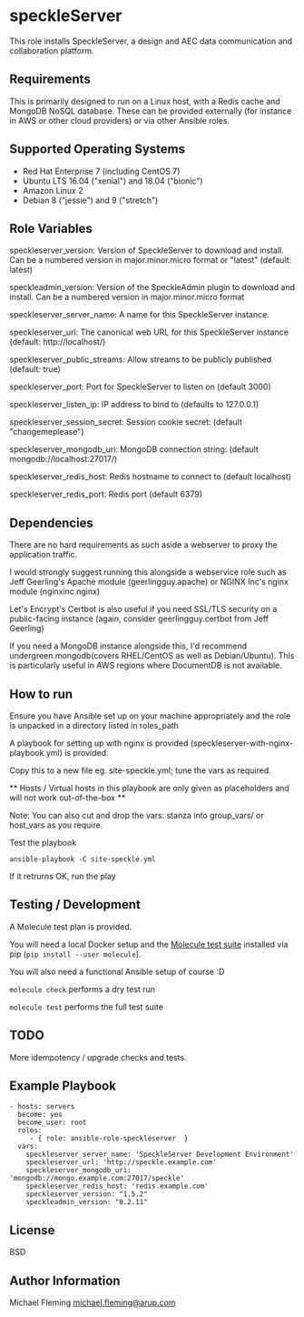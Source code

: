 speckleServer
=============

This role installs SpeckleServer, a design and AEC data communication and collaboration platform.

Requirements
------------

This is primarily designed to run on a Linux host, with a Redis cache and MongoDB NoSQL database.
These can be provided externally (for instance in AWS or other cloud providers) or via other Ansible roles.

Supported Operating Systems
---------------------------

- Red Hat Enterprise 7 (including CentOS 7)
- Ubuntu LTS 16.04 ("xenial") and 18.04 ("bionic")
- Amazon Linux 2
- Debian 8 ("jessie") and 9 ("stretch")

Role Variables
--------------

speckleserver\_version: Version of SpeckleServer to download and install. Can be a numbered version in major.minor.micro format or "latest" (default: latest)

speckleadmin\_version: Version of the SpeckleAdmin plugin to download and install. Can be a numbered version in major.minor.micro format

speckleserver\_server\_name: A name for this SpeckleServer instance.

speckleserver\_url: The canonical web URL for this SpeckleServer instance (default: http://localhost/)

speckleserver\_public\_streams: Allow streams to be publicly published (default: true)

speckleserver\_port: Port for SpeckleServer to listen on (default 3000)

speckleserver\_listen\_ip: IP address to bind to (defaults to 127.0.0.1)

speckleserver\_session\_secret: Session cookie secret: (default "changemeplease")

speckleserver\_mongodb\_uri: MongoDB connection string: (default mongodb://localhost:27017/)

speckleserver\_redis\_host: Redis hostname to connect to (default localhost)

speckleserver\_redis\_port: Redis port (default 6379)

Dependencies
------------

There are no hard requirements as such aside a webserver to proxy the application traffic.

I would strongly suggest running this alongside a webservice role such as Jeff
Geerling's Apache module (geerlingguy.apache) or NGINX Inc's nginx module (nginxinc.nginx)

Let's Encrypt's Certbot is also useful if you need SSL/TLS security on a public-facing instance (again,
consider geerlingguy.certbot from Jeff Geerling)

If you need a MongoDB instance alongside this, I'd recommend undergreen.mongodb(covers RHEL/CentOS as well as Debian/Ubuntu).
This is particularly useful in AWS regions where DocumentDB is not available.

How to run
----------

Ensure you have Ansible set up on your machine appropriately and the role is unpacked in a directory listed in roles_path

A playbook for setting up with nginx is provided (speckleserver-with-nginx-playbook.yml) is provided.

Copy this to a new file eg. site-speckle.yml; tune the vars as required.

** Hosts / Virtual hosts in this playbook are only given as placeholders and will not work out-of-the-box **

Note: You can also cut and drop the vars: stanza into group_vars/ or host_vars as you require.

Test the playbook

    ansible-playbook -C site-speckle.yml

If it retrurns OK, run the play


Testing / Development
---------------------

A Molecule test plan is provided. 

You will need a local Docker setup and the [Molecule test suite](https://molecule.readthedocs.io/en/stable/index.html) installed via pip (`pip install --user molecule`).

You will also need a functional Ansible setup of course :D

`molecule check` performs a dry test run

`molecule test` performs the full test suite

TODO
----

More idempotency / upgrade checks and tests.

Example Playbook
----------------
    - hosts: servers
      become: yes
      become_user: root
      roles:
         - { role: ansible-role-speckleserver  }
      vars:
        speckleserver_server_name: 'SpeckleServer Development Environment'
        speckleserver_url: 'http://speckle.example.com'
        speckleserver_mongodb_uri: 'mongodb://mongo.example.com:27017/speckle'
        speckleserver_redis_host: 'redis.example.com'
        speckleserver_version: "1.5.2"
        speckleadmin_version: "0.2.11"

License
-------

BSD

Author Information
------------------

Michael Fleming <michael.fleming@arup.com>
